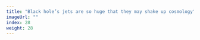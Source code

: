 ```yaml
---
title: "Black hole’s jets are so huge that they may shake up cosmology"
imageUrl: ""
index: 28
weight: 28
---
```

